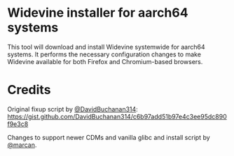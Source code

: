 # Widevine installer for aarch64 systems

This tool will download and install Widevine systemwide for aarch64 systems.
It performs the necessary configuration changes to make Widevine available for
both Firefox and Chromium-based browsers.

# Credits

Original fixup script by [@DavidBuchanan314](https://github.com/DavidBuchanan314):
https://gist.github.com/DavidBuchanan314/c6b97add51b97e4c3ee95dc890f9e3c8

Changes to support newer CDMs and vanilla glibc and install script by
[@marcan](https://github.com/marcan).
